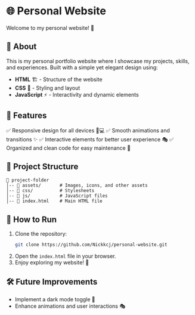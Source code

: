 # 🌐 Personal Website

Welcome to my personal website! 🚀

## 📌 About
This is my personal portfolio website where I showcase my projects, skills, and experiences. Built with a simple yet elegant design using:

- **HTML** 🏗️ - Structure of the website
- **CSS** 🎨 - Styling and layout
- **JavaScript** ⚡ - Interactivity and dynamic elements

## 🎯 Features
✅ Responsive design for all devices 📱💻
✅ Smooth animations and transitions ✨
✅ Interactive elements for better user experience 🎭
✅ Organized and clean code for easy maintenance 🧹

## 📂 Project Structure
```
📁 project-folder
│-- 📂 assets/       # Images, icons, and other assets
│-- 📂 css/          # Stylesheets
│-- 📂 js/           # JavaScript files
│-- 📄 index.html    # Main HTML file
```

## 🚀 How to Run
1. Clone the repository:
   ```bash
   git clone https://github.com/Nickkcj/personal-website.git
   ```
2. Open the `index.html` file in your browser.
3. Enjoy exploring my website! 🎉

## 🛠️ Future Improvements
- Implement a dark mode toggle 🌙
- Enhance animations and user interactions 🎭
